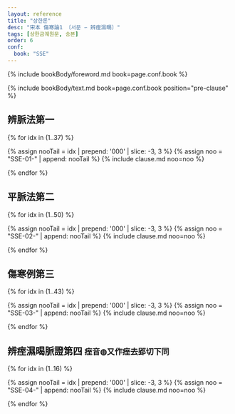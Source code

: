 ```yaml
---
layout: reference
title: "상한론"
desc: "宋本 傷寒論1 〔서문 ∽ 辨痓濕暍〕"
tags: [상한금궤원문, 송본]
order: 6
conf:
  book: "SSE"
---
```



<!--
[刻《仲景全書》序]({{site.baseurl}}/reference/Books/Shanghanlun/Foreword/송본_조개미_서)

[《傷寒論》序]({{site.baseurl}}/reference/Books/Shanghanlun/Foreword/송본_임억_서)

[《傷寒卒病論》集]({{site.baseurl}}/reference/Books/Shanghanlun/Foreword/송본_상한잡병론_집론)

[醫林列傳]({{site.baseurl}}/reference/Books/Shanghanlun/Foreword/송본_의림열전)

[國子監]({{site.baseurl}}/reference/Books/Shanghanlun/Foreword/송본_국자감_상서)
-->

{% include bookBody/foreword.md book=page.conf.book %}

{% include bookBody/text.md book=page.conf.book position="pre-clause" %}

## 辨脈法第一

{% for idx in (1..37) %}

{% assign nooTail = idx | prepend: '000' | slice: -3, 3 %}
{% assign noo = "SSE-01-" | append: nooTail %}
{% include clause.md noo=noo %}

{% endfor %}



## 平脈法第二

{% for idx in (1..50) %}

{% assign nooTail = idx | prepend: '000' | slice: -3, 3 %}
{% assign noo = "SSE-02-" | append: nooTail %}
{% include clause.md noo=noo %}

{% endfor %}

## 傷寒例第三

{% for idx in (1..43) %}

{% assign nooTail = idx | prepend: '000' | slice: -3, 3 %}
{% assign noo = "SSE-03-" | append: nooTail %}
{% include clause.md noo=noo %}

{% endfor %}


## 辨痓濕暍脈證第四 <small>痓音◍又作痓去郢切下同</small>

{% for idx in (1..16) %}

{% assign nooTail = idx | prepend: '000' | slice: -3, 3 %}
{% assign noo = "SSE-04-" | append: nooTail %}
{% include clause.md noo=noo %}

{% endfor %}
